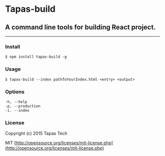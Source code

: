 # Tapas-build

## A command line tools for building React project.

------

### Install

``` shell
$ npm install tapas-build -g
```

### Usage

``` shell
$ tapas-build --index pathToYourIndex.html <entry> <output>
```

### Options

```
-h, --help
-p, --production
-i. --index
```


### License

Copyright (c) 2015 Tapas Tech

MIT [http://opensource.org/licenses/mit-license.php](http://opensource.org/licenses/mit-license.php)
